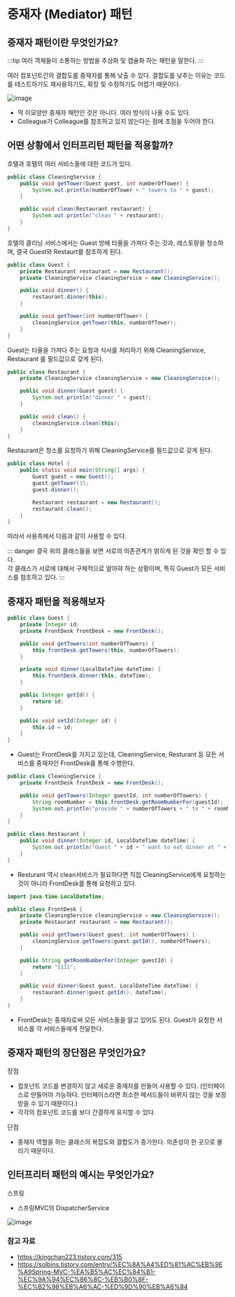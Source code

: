 # 중재자 (Mediator) 패턴

## 중재자 패턴이란 무엇인가요?

:::tip
여러 객체들이 소통하는 방법을 추상화 및 캡슐화 하는 패턴을 말한다.
:::

여러 컴포넌트간의 결합도를 중재자를 통해 낮출 수 있다. 결합도를 낮추는 이유는 코드를 테스트하기도 재사용하기도, 확장 및 수정하기도 어렵기 때문이다.   

![image](https://user-images.githubusercontent.com/50647845/170155041-d1740ca9-7ee4-41f7-9fe9-821d80cc6676.png)

- 딱 이모양만 중재자 패턴인 것은 아니다. 여러 방식이 나올 수도 있다. 
- Colleague가 Colleague를 참조하고 있지 않는다는 점에 초점을 두어야 한다.

## 어떤 상황에서 인터프리턴 패턴을 적용할까?

호텔과 호텔의 여러 서비스들에 대한 코드가 있다.

```java
public class CleaningService {
    public void getTower(Guest guest, int numberOfTower) {
        System.out.println(numberOfTower + " towers to " + guest);
    }

    public void clean(Restaurant restaurant) {
        System.out.println("clean " + restaurant);
    }
}
```

호텔의 클리닝 서비스에서는 Guest 방에 타올을 가져다 주는 것과, 레스토랑을 청소하며, 결국 Guest와 Restaurt를 참조하게 된다.

```java
public class Guest {
    private Restaurant restaurant = new Restaurant();
    private CleaningService cleaningService = new CleaningService();

    public void dinner() {
        restaurant.dinner(this);
    }

    public void getTower(int numberOfTower) {
        cleaningService.getTower(this, numberOfTower);
    }
}
```

Guest는 타올을 가져다 주는 요청과 식사를 처리하기 위해 CleaningService, Restaurant 를 필드값으로 갖게 된다.

```java
public class Restaurant {
    private CleaningService cleaningService = new CleaningService();

    public void dinner(Guest guest) {
        System.out.println("dinner " + guest);
    }

    public void clean() {
        cleaningService.clean(this);
    }
}
```

Restaurant은 청소를 요청하기 위해 CleaningService를 필드값으로 갖게 된다.

```java
public class Hotel {
    public static void main(String[] args) {
        Guest guest = new Guest();
        guest.getTower(3);
        guest.dinner();

        Restaurant restaurant = new Restaurant();
        restaurant.clean();
    }
}
```

따라서 사용측에서 다음과 같이 사용할 수 있다. 

::: danger
결국 위의 클래스들을 보면 서로의 의존관계가 얽히게 된 것을 확인 할 수 있다.  
각 클래스가 서로에 대해서 구체적으로 알아햐 하는 상황이며, 특히 Guest가 모든 서비스를 참조하고 있다.
:::

## 중재자 패턴을 적용해보자

```java
public class Guest {
    private Integer id;
    private FrontDesk frontDesk = new FrontDesk();

    public void getTowers(int numberOfTowers) {
        this.frontDesk.getTowers(this, numberOfTowers);
    }

    private void dinner(LocalDateTime dateTime) {
        this.frontDesk.dinner(this, dateTime);
    }

    public Integer getId() {
        return id;
    }

    public void setId(Integer id) {
        this.id = id;
    }
}
```

- Guest는 FrontDesk를 가지고 있는데, CleaningService, Resturant 등 모든 서비스를 중재자인 FrontDesk를 통해 수행한다.

```java
public class CleaningService {
    private FrontDesk frontDesk = new FrontDesk();

    public void getTowers(Integer guestId, int numberOfTowers) {
        String roomNumber = this.frontDesk.getRoomNumberFor(guestId);
        System.out.println("provide " + numberOfTowers + " to " + roomNumber);
    }
}
```

```java
public class Restaurant {
    public void dinner(Integer id, LocalDateTime dateTime) {
        System.out.println("Guest " + id + " want to eat dinner at " + dateTime);
    }
}
```

- Resturant 역시 clean서비스가 필요하다면 직접 CleaningService에게 요청하는 것이 아니라 FrontDesk를 통해 요청하고 있다.

```java
import java.time.LocalDateTime;

public class FrontDesk {
    private CleaningService cleaningService = new CleaningService();
    private Restaurant restaurant = new Restaurant();

    public void getTowers(Guest guest, int numberOfTowers) {
        cleaningService.getTowers(guest.getId(), numberOfTowers);
    }

    public String getRoomNumberFor(Integer guestId) {
        return "1111";
    }

    public void dinner(Guest guest, LocalDateTime dateTime) {
        restaurant.dinner(guest.getId(), dateTime);
    }
}
```

- FrontDesk는 중재자로써 모든 서비스들을 알고 있어도 된다. Guest가 요청한 서비스를 각 서비스들에게 전달한다.


## 중재자 패턴의 장단점은 무엇인가요?
장점

- 컴포넌트 코드를 변경하지 않고 새로운 중재자를 만들어 사용할 수 있다. (인터페이스로 만들어야 가능하다. 인터페이스라면 최소한 메서드들이 바뀌지 않는 것을 보장 받을 수 있기 때문이다.)
- 각각의 컴포넌트 코드를 보다 간결하게 유지할 수 있다.

단점

- 중재자 역할을 하는 클래스의 복잡도와 결합도가 증가한다. 의존성이 한 곳으로 몰리기 때문이다.

## 인터프리터 패턴의 예시는 무엇인가요?

스프링

- 스프링MVC의 DispatcherService 

![image](https://user-images.githubusercontent.com/50647845/170156292-334aa932-f590-4177-a2db-4da6c8649e8b.png)

### 참고 자료

- https://kingchan223.tistory.com/315
- https://solbins.tistory.com/entry/%EC%8A%A4%ED%81%AC%EB%9E%A9Spring-MVC-%EA%B5%AC%EC%84%B1-%EC%9A%94%EC%86%8C-%EB%B0%8F-%EC%B2%98%EB%A6%AC-%ED%9D%90%EB%A6%84